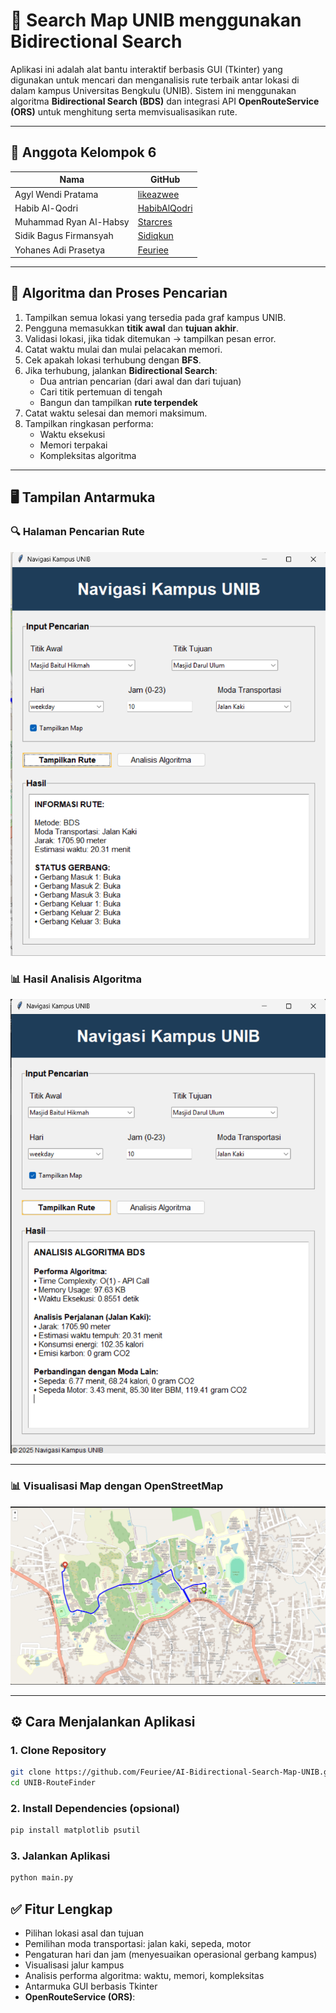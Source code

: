 # 🚀 Search Map UNIB menggunakan Bidirectional Search

Aplikasi ini adalah alat bantu interaktif berbasis GUI (Tkinter) yang digunakan untuk mencari dan menganalisis rute terbaik antar lokasi di dalam kampus Universitas Bengkulu (UNIB). Sistem ini menggunakan algoritma **Bidirectional Search (BDS)** dan integrasi API **OpenRouteService (ORS)** untuk menghitung serta memvisualisasikan rute.

---

## 👥 Anggota Kelompok 6

| Nama                     | GitHub                                      |
|--------------------------|---------------------------------------------|
| Agyl Wendi Pratama       | [likeazwee](https://github.com/likeazwee)  |
| Habib Al-Qodri           | [HabibAlQodri](https://github.com/HabibAlQodri) |
| Muhammad Ryan Al-Habsy   | [Starcres](https://github.com/Starcres)    |
| Sidik Bagus Firmansyah   | [Sidiqkun](https://github.com/Sidiqkun)    |
| Yohanes Adi Prasetya     | [Feuriee](https://github.com/Feuriee)      |

---

## 🧠 Algoritma dan Proses Pencarian

1. Tampilkan semua lokasi yang tersedia pada graf kampus UNIB.
2. Pengguna memasukkan **titik awal** dan **tujuan akhir**.
3. Validasi lokasi, jika tidak ditemukan → tampilkan pesan error.
4. Catat waktu mulai dan mulai pelacakan memori.
5. Cek apakah lokasi terhubung dengan **BFS**.
6. Jika terhubung, jalankan **Bidirectional Search**:
   - Dua antrian pencarian (dari awal dan dari tujuan)
   - Cari titik pertemuan di tengah
   - Bangun dan tampilkan **rute terpendek**
7. Catat waktu selesai dan memori maksimum.
8. Tampilkan ringkasan performa:
   - Waktu eksekusi
   - Memori terpakai
   - Kompleksitas algoritma

---

## 🖥️ Tampilan Antarmuka

### 🔍 Halaman Pencarian Rute

![GUI Main Window](https://github.com/Feuriee/AI-Bidirectional-Search-Map-UNIB/blob/7ad5ea0dc743cd1edcc94af5f3fbaaad41d9f8a9/Image%20Sample/Main%20Window.png)

### 📊 Hasil Analisis Algoritma

![GUI Analysis](https://github.com/Feuriee/AI-Bidirectional-Search-Map-UNIB/blob/5589d632bb7bee1cdf54d625242dfbe201c2a890/Image%20Sample/Analis%20window.png)

---

### 📊 Visualisasi Map dengan OpenStreetMap

![GUI Analysis](https://github.com/Feuriee/AI-Bidirectional-Search-Map-UNIB/blob/5589d632bb7bee1cdf54d625242dfbe201c2a890/Image%20Sample/Map%20Screen.png)

---

## ⚙️ Cara Menjalankan Aplikasi

### 1. Clone Repository

```bash
git clone https://github.com/Feuriee/AI-Bidirectional-Search-Map-UNIB.git
cd UNIB-RouteFinder
```

### 2. Install Dependencies (opsional)
```bash
pip install matplotlib psutil
```

### 3. Jalankan Aplikasi
```bash
python main.py
```

## ✅ Fitur Lengkap
- Pilihan lokasi asal dan tujuan
- Pemilihan moda transportasi: jalan kaki, sepeda, motor
- Pengaturan hari dan jam (menyesuaikan operasional gerbang kampus)
- Visualisasi jalur kampus
- Analisis performa algoritma: waktu, memori, kompleksitas
- Antarmuka GUI berbasis Tkinter
- **OpenRouteService (ORS)**:
